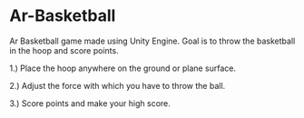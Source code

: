 # Ar-Basketball

Ar Basketball game made using Unity Engine. Goal is to throw the basketball in the hoop and score points.

1.) Place the hoop anywhere on the ground or plane surface.

2.) Adjust the force with which you have to throw the ball.

3.) Score points and make your high score.

